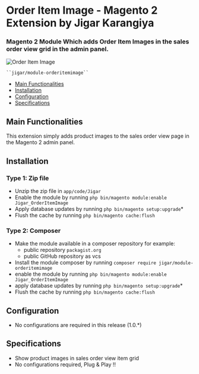 # Order Item Image - Magento 2 Extension by Jigar Karangiya

<h3>Magento 2 Module Which adds Order Item Images in the sales order view grid in the admin panel.</h3>

![Order Item Image](https://img001.prntscr.com/file/img001/9uOYfDwzSX-LSOePg_JPtA.jpg)


    ``jigar/module-orderitemimage``

 - [Main Functionalities](#markdown-header-main-functionalities)
 - [Installation](#markdown-header-installation)
 - [Configuration](#markdown-header-configuration)
 - [Specifications](#markdown-header-specifications)


## Main Functionalities
This extension simply adds product images to the sales order view page in the Magento 2 admin panel.

## Installation

### Type 1: Zip file

 - Unzip the zip file in `app/code/Jigar`
 - Enable the module by running `php bin/magento module:enable Jigar_OrderItemImage`
 - Apply database updates by running `php bin/magento setup:upgrade`\*
 - Flush the cache by running `php bin/magento cache:flush`

### Type 2: Composer

 - Make the module available in a composer repository for example:
    - public repository `packagist.org`
    - public GitHub repository as vcs
 - Install the module composer by running `composer require jigar/module-orderitemimage`
 - enable the module by running `php bin/magento module:enable Jigar_OrderItemImage`
 - apply database updates by running `php bin/magento setup:upgrade`\*
 - Flush the cache by running `php bin/magento cache:flush`


## Configuration
- No configurations are required in this release (1.0.*)


## Specifications
- Show product images in sales order view item grid
- No configurations required, Plug & Play !!



